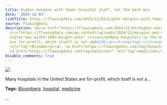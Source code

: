 ```yaml
---
title: Higher margins with fewer hospital staff, not the best mix
date: '2024-12-03'
linkTitle: https://flowingdata.com/2024/12/03/higher-margins-with-fewer-hospital-staff-not-the-best-mix/
source: FlowingData
description: <p><a href="https://flowingdata.com/2024/12/03/higher-margins-with-fewer-hospital-staff-not-the-best-mix/"><img
  src="https://flowingdata.com/wp-content/uploads/2024/12/margins-and-staffing-at-hospitals-750x863.png"
  style="max-width:100%;height:auto" /></a></p>Many hospitals in the United States
  are for-profit, which itself is not a&#8230;<p><strong>Tags:</strong> <a href="https://flowingdata.com/tag/bloomberg/"
  rel="tag">Bloomberg</a>, <a href="https://flowingdata.com/tag/hospital/" rel="tag">hospital</a>,
  <a href="https://flowingdata.com/tag/medicine/" rel="tag">medicine</a></p> ...
disable_comments: true
---
```

<p><a href="https://flowingdata.com/2024/12/03/higher-margins-with-fewer-hospital-staff-not-the-best-mix/"><img src="https://flowingdata.com/wp-content/uploads/2024/12/margins-and-staffing-at-hospitals-750x863.png" style="max-width:100%;height:auto" /></a></p>Many hospitals in the United States are for-profit, which itself is not a&#8230;<p><strong>Tags:</strong> <a href="https://flowingdata.com/tag/bloomberg/" rel="tag">Bloomberg</a>, <a href="https://flowingdata.com/tag/hospital/" rel="tag">hospital</a>, <a href="https://flowingdata.com/tag/medicine/" rel="tag">medicine</a></p> ...